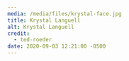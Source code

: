 ```yaml
---
media: /media/files/krystal-face.jpg
title: Krystal Languell
alt: Krystal Languell
credit:
  - ted-roeder
date: 2020-09-03 12:21:00 -0500
---
```

